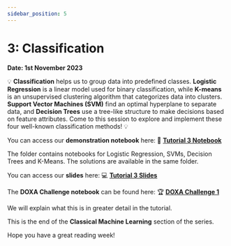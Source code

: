 ```yaml
---
sidebar_position: 5
---
```


# 3: Classification

**Date: 1st November 2023**

💡 **Classification** helps us to group data into predefined classes. **Logistic Regression** is a linear model used for binary classification, while **K-means** is an unsupervised clustering algorithm that categorizes data into clusters. **Support Vector Machines (SVM)** find an optimal hyperplane to separate data, and **Decision Trees** use a tree-like structure to make decisions based on feature attributes. Come to this session to explore and implement these four well-known classification methods! 💡

You can access our **demonstration notebook** here: 📘 [**Tutorial 3 Notebook**](https://github.com/UCLAIS/ml-tutorials-season-4/blob/main/week-3/p1_logistic_regression_exercise.ipynb)

The folder contains notebooks for Logistic Regression, SVMs, Decision Trees and K-Means. The solutions are available in the same folder.

You can access our **slides** here: 💻 [**Tutorial 3 Slides**](https://www.canva.com/design/DAFqI2cJlw0/Y-hfq3RUexRi18DBV0R0VA/edit?utm_content=DAFqI2cJlw0&utm_campaign=designshare&utm_medium=link2&utm_source=sharebutton)

The **DOXA Challenge notebook** can be found here: 🏆 [**DOXA Challenge 1**](https://github.com/UCLAIS/ml-tutorials-season-4/blob/main/doxa-challenges/challenge-1/getting-started.ipynb)

We will explain what this is in greater detail in the tutorial.

This is the end of the **Classical Machine Learning** section of the series.

Hope you have a great reading week!